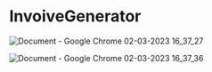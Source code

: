 # InvoiveGenerator

![Document - Google Chrome 02-03-2023 16_37_27](https://user-images.githubusercontent.com/90974590/222413713-65b31cd9-68f7-4332-9ad5-bdd0435a1485.png)

![Document - Google Chrome 02-03-2023 16_37_36](https://user-images.githubusercontent.com/90974590/222413738-49e2ef3a-2d47-4023-bae2-b72d657ca300.png)
